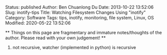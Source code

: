 Status: published
Author: Ben Chuanlong Du
Date: 2013-10-22 13:52:06
Slug: inotify-tips
Title: Watching Filesystem Changes Using "inotify"
Category: Software
Tags: tips, inotify, monitoring, file system, Linux, OS
Modified: 2020-05-22 13:52:06

**
Things on this page are fragmentary and immature notes/thoughts of the author. 
Please read with your own judgement!
**
 
1. not recursive, watcher (implemented in python) is recursive 
